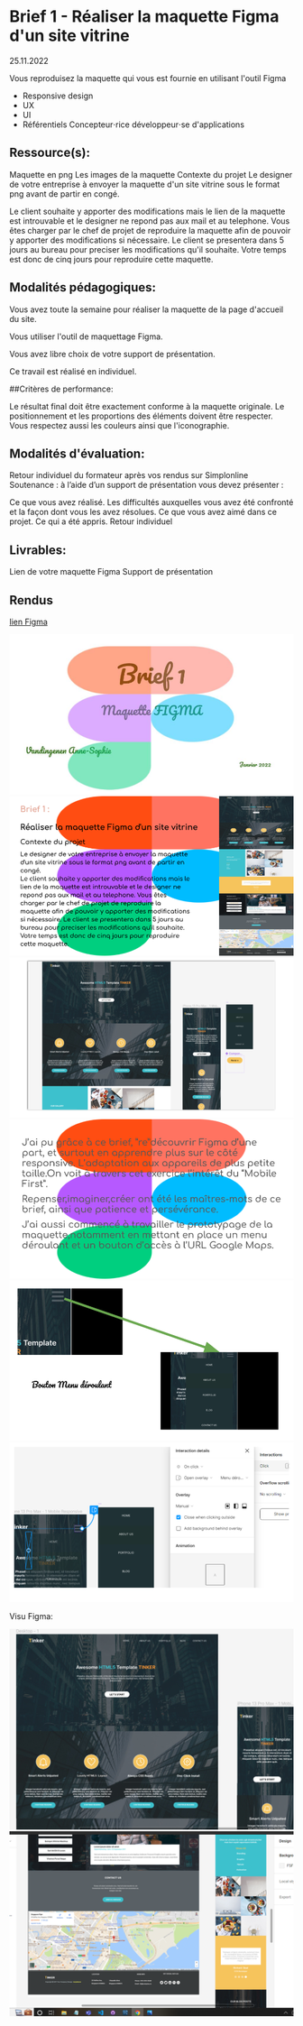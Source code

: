 # Brief 1 - Réaliser la maquette Figma d'un site vitrine

25.11.2022

Vous reproduisez la maquette qui vous est fournie en utilisant l'outil Figma


- Responsive design
- UX
- UI
- Référentiels
Concepteur⋅rice développeur⋅se d'applications

## Ressource(s):

Maquette en png
Les images de la maquette
Contexte du projet
Le designer de votre entreprise à envoyer la maquette d'un site vitrine sous le format png avant de partir en congé.

Le client souhaite y apporter des modifications mais le lien de la maquette est introuvable et le designer ne repond pas aux mail et au telephone. Vous êtes charger par le chef de projet de reproduire la maquette afin de pouvoir y apporter des modifications si nécessaire. Le client se presentera dans 5 jours au bureau pour preciser les modifications qu'il souhaite. Votre temps est donc de cinq jours pour reproduire cette maquette.

## Modalités pédagogiques:

Vous avez toute la semaine pour réaliser la maquette de la page d'accueil du site.

Vous utiliser l'outil de maquettage Figma.

Vous avez libre choix de votre support de présentation.

Ce travail est réalisé en individuel.

##Critères de performance:

Le résultat final doit être exactement conforme à la maquette originale. Le positionnement et les proportions des éléments doivent être respecter. Vous respectez aussi les couleurs ainsi que l'iconographie.

## Modalités d'évaluation:

Retour individuel du formateur après vos rendus sur Simplonline
Soutenance : à l’aide d’un support de présentation vous devez présenter :

Ce que vous avez réalisé.
Les difficultés auxquelles vous avez été confronté et la façon dont vous les avez résolues.
Ce que vous avez aimé dans ce projet.
Ce qui a été appris.
Retour individuel

## Livrables:

Lien de votre maquette Figma
Support de présentation

## Rendus

[lien Figma](https://www.figma.com/file/8zj9zv8WJl2R6MPdkbRXPf/Brief-1?node-id=0%3A1&t=43ZA6PKxAb666hHI-1)

![Google slide1](rendu/Google_Slide_1.jpg)
![Google slide2](rendu/Google_Slide_2.png)
![Google slide3](rendu/Google_Slide_3.png)
![Google slide4](rendu/Google_Slide_4.png)
![Google slide5](rendu/Google_Slide_5.png)
![Google slide6](rendu/Google_Slide_6.png)

Visu Figma:

![Figma](rendu/Figma_1.PNG)
![Figma](rendu/Figma_2.PNG)